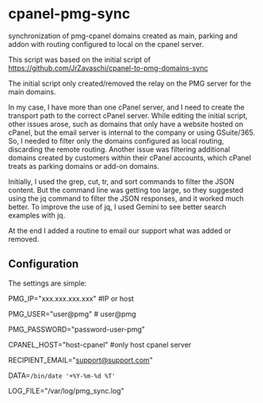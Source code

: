 # cpanel-pmg-sync
synchronization of pmg-cpanel domains created as main, parking and addon with routing configured to local on the cpanel server.

This script was based on the initial script of https://github.com/JrZavaschi/cpanel-to-pmg-domains-sync

The initial script only created/removed the relay on the PMG server for the main domains.

In my case, I have more than one cPanel server, and I need to create the transport path to the correct cPanel server. While editing the initial script, other issues arose, such as domains that only have a website hosted on cPanel, but the email server is internal to the company or using GSuite/365. So, I needed to filter only the domains configured as local routing, discarding the remote routing. Another issue was filtering additional domains created by customers within their cPanel accounts, which cPanel treats as parking domains or add-on domains.

Initially, I used the grep, cut, tr, and sort commands to filter the JSON content. But the command line was getting too large, so they suggested using the jq command to filter the JSON responses, and it worked much better. To improve the use of jq, I used Gemini to see better search examples with jq.

At the end I added a routine to email our support what was added or removed.

## Configuration

The settings are simple:

PMG_IP="xxx.xxx.xxx.xxx" #IP or host

PMG_USER="user@pmg" # user@pmg

PMG_PASSWORD="password-user-pmg"

CPANEL_HOST="host-cpanel" #only host cpanel server

RECIPIENT_EMAIL="support@support.com"

DATA=`/bin/date '+%Y-%m-%d %T'`

LOG_FILE="/var/log/pmg_sync.log"

